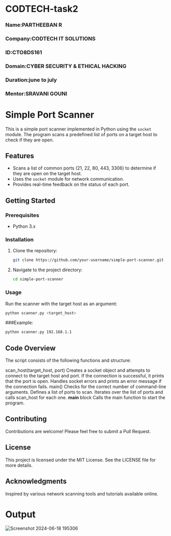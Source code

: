 # CODTECH-task2

### Name:PARTHEEBAN R

### Company:CODTECH IT SOLUTIONS

### ID:CTO8DS161

### Domain:CYBER SECURITY & ETHICAL HACKING

### Duration:june to july

### Mentor:SRAVANI GOUNI

# Simple Port Scanner

This is a simple port scanner implemented in Python using the `socket` module. The program scans a predefined list of ports on a target host to check if they are open.

## Features

- Scans a list of common ports (21, 22, 80, 443, 3306) to determine if they are open on the target host.
- Uses the `socket` module for network communication.
- Provides real-time feedback on the status of each port.

## Getting Started

### Prerequisites

- Python 3.x

### Installation

1. Clone the repository:
    ```bash
    git clone https://github.com/your-username/simple-port-scanner.git
    ```
2. Navigate to the project directory:
    ```bash
    cd simple-port-scanner
    ```

### Usage

Run the scanner with the target host as an argument:

```bash
python scanner.py <target_host>
```

###Example:
  ```bash
 python scanner.py 192.168.1.1
  ```
## Code Overview

The script consists of the following functions and structure:

scan_host(target_host, port)
  Creates a socket object and attempts to connect to the target host and port.
  If the connection is successful, it prints that the port is open.
  Handles socket errors and prints an error message if the connection fails.
main()
 Checks for the correct number of command-line arguments.
 Defines a list of ports to scan.
 Iterates over the list of ports and calls scan_host for each one.
 __main__ block
 Calls the main function to start the program.


## Contributing

Contributions are welcome! Please feel free to submit a Pull Request.

## License

This project is licensed under the MIT License. See the LICENSE file for more details.

## Acknowledgments

Inspired by various network scanning tools and tutorials available online.

# Output

![Screenshot 2024-06-18 195306](https://github.com/Partheeban37/CODTECH-task2/assets/144414138/9c64c2ba-3515-449e-a191-cc11357bd1e9)
